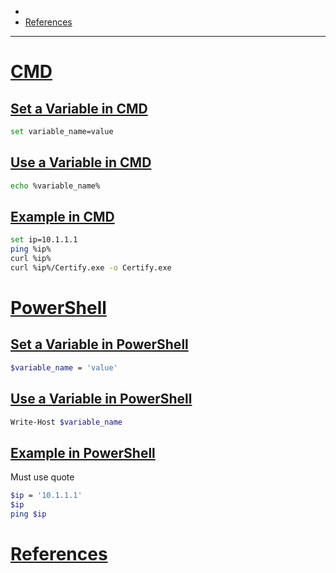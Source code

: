- 
- [References](#references)

-------------------------------------------

# [CMD](#cmd)
## [Set a Variable in CMD](#set-a-variable-in-cmd)
```sh
set variable_name=value
```

## [Use a Variable in CMD](#use-a-variable-in-cmd)
```sh
echo %variable_name%
```

## [Example in CMD](#example-in-cmd)
```sh
set ip=10.1.1.1
ping %ip%
curl %ip%
curl %ip%/Certify.exe -o Certify.exe
```

# [PowerShell](#powershell)
## [Set a Variable in PowerShell](#set-a-variable-in-powershell)
```sh
$variable_name = 'value'
```

## [Use a Variable in PowerShell](#use-a-variable-in-powershell)
```sh
Write-Host $variable_name
```

## [Example in PowerShell](#example-in-powershell)
Must use quote
```sh
$ip = '10.1.1.1'
$ip
ping $ip
```

# [References](#references-1)

